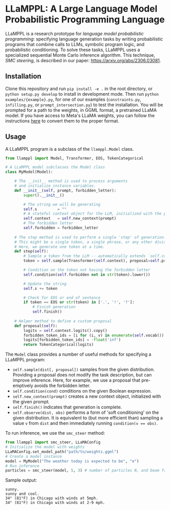 # LLaMPPL: A Large Language Model Probabilistic Programming Language

LLaMPPL is a research prototype for _language model probabilistic programming_:
specifying language generation tasks by writing probabilistic programs that combine
calls to LLMs, symbolic program logic, and probabilistic conditioning. 
To solve these tasks, LLaMPPL uses a specialized sequential Monte Carlo inference
algorithm. This technique, _SMC steering_, is described in our paper: https://arxiv.org/abs/2306.03081.

## Installation

Clone this repository and run `pip install -e .` in the root directory, or `python setup.py develop` to install in development mode. Then run `python examples/{example}.py`, for one of our examples (`constraints.py`, `infilling.py`, or `prompt_intersection.py`) to
test the installation. You will be prompted for a path to the weights, in GGML format, a pretrained LLaMA model. If you have access to Meta's LLaMA weights, you can follow the instructions [here](https://github.com/alex-lew/llama.cpp/tree/068a0a9c36f4c3a6e8ec58de569e93d47d5b85a1#prepare-data--run) to convert them to the proper format.

## Usage

A LLaMPPL program is a subclass of the `llamppl.Model` class.

```python
from llamppl import Model, Transformer, EOS, TokenCategorical

# A LLaMPPL model subclasses the Model class
class MyModel(Model):

    # The __init__ method is used to process arguments
    # and initialize instance variables.
    def __init__(self, prompt, forbidden_letter):
        super().__init__()

        # The string we will be generating
        self.s         = ""
        # A stateful context object for the LLM, initialized with the prompt
        self.context   = self.new_context(prompt)
        # The forbidden letter
        self.forbidden = forbidden_letter
    
    # The step method is used to perform a single 'step' of generation.
    # This might be a single token, a single phrase, or any other division.
    # Here, we generate one token at a time.
    def step(self):
        # Sample a token from the LLM -- automatically extends `self.context`
        token = self.sample(Transformer(self.context), proposal=self.proposal())

        # Condition on the token not having the forbidden letter
        self.condition(self.forbidden not in str(token).lower())

        # Update the string
        self.s += token

        # Check for EOS or end of sentence
        if token == EOS or str(token) in ['.', '!', '?']:
            # Finish generation
            self.finish()
    
    # Helper method to define a custom proposal
    def proposal(self):
        logits = self.context.logits().copy()
        forbidden_token_ids = [i for (i, v) in enumerate(self.vocab()) if self.forbidden in str(v).lower()]
        logits[forbidden_token_ids] = -float('inf')
        return TokenCategorical(logits)
```

The `Model` class provides a number of useful methods for specifying a LLaMPPL program:

- `self.sample(dist[, proposal])` samples from the given distribution. Providing a proposal does not modify the task description, but can improve inference. Here, for example, we use a proposal that pre-emptively avoids the forbidden letter.
- `self.condition(cond)` conditions on the given Boolean expression.
- `self.new_context(prompt)` creates a new context object, initialized with the given prompt.
- `self.finish()` indicates that generation is complete.
- `self.observe(dist, obs)` performs a form of 'soft conditioning' on the given distribution. It is equivalent to (but more efficient than) sampling a value `v` from `dist` and then immediately running `condition(v == obs)`.

To run inference, we use the `smc_steer` method:
    
```python
from llamppl import smc_steer, LLaMAConfig
# Initialize the model with weights
LLaMAConfig.set_model_path("path/to/weights.ggml")
# Create a model instance
model = MyModel("The weather today is expected to be", "e")
# Run inference
particles = smc_steer(model, 5, 3) # number of particles N, and beam factor K
```

Sample output:
```
sunny.
sunny and cool.
34° (81°F) in Chicago with winds at 5mph.
34° (81°F) in Chicago with winds at 2-9 mph.
```
